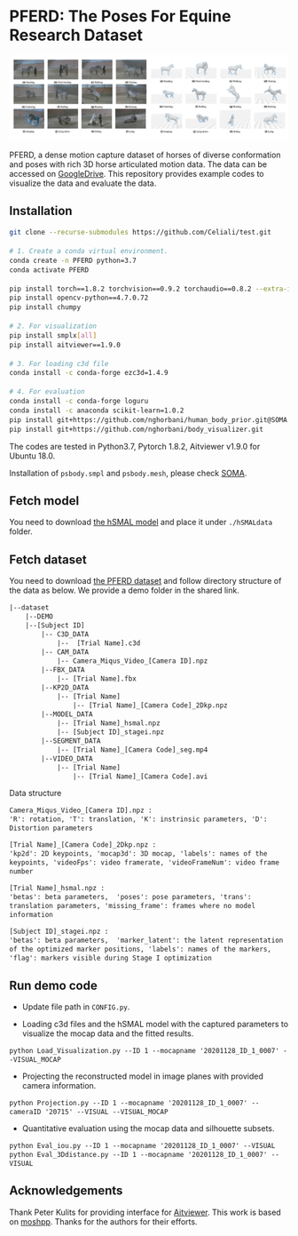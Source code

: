 # PFERD: The Poses For Equine Research Dataset

![front](front.jpg)

PFERD, a dense motion capture dataset of horses of diverse conformation and poses with rich 3D horse articulated motion data. The data can be accessed on [GoogleDrive](https://drive.google.com/drive/folders/1OVq-4uJ79DtydNQxpo6EtZHnrWOZhd6O?usp=sharing). This repository provides example codes to visualize the data and evaluate the data.

## Installation

``` bash
git clone --recurse-submodules https://github.com/Celiali/test.git

# 1. Create a conda virtual environment.
conda create -n PFERD python=3.7
conda activate PFERD

pip install torch==1.8.2 torchvision==0.9.2 torchaudio==0.8.2 --extra-index-url https://download.pytorch.org/whl/lts/1.8/cu111
pip install opencv-python==4.7.0.72
pip install chumpy

# 2. For visualization 
pip install smplx[all]
pip install aitviewer==1.9.0

# 3. For loading c3d file
conda install -c conda-forge ezc3d=1.4.9

# 4. For evaluation
conda install -c conda-forge loguru
conda install -c anaconda scikit-learn=1.0.2
pip install git+https://github.com/nghorbani/human_body_prior.git@SOMA
pip install git+https://github.com/nghorbani/body_visualizer.git
```

The codes are tested in Python3.7, Pytorch 1.8.2, Aitviewer v1.9.0 for Ubuntu 18.0.

Installation of `psbody.smpl` and `psbody.mesh`, please check [SOMA](https://github.com/nghorbani/soma).


## Fetch model
You need to download [the hSMAL model](https://sites.google.com/view/cv4horses/cv4horses) and place it under `./hSMALdata` folder.

## Fetch dataset 
You need to download [the PFERD dataset](https://drive.google.com/drive/folders/1OVq-4uJ79DtydNQxpo6EtZHnrWOZhd6O?usp=sharing) and follow directory structure of the data as below. We provide a demo folder in the shared link.
```
|--dataset
    |--DEMO
    |--[Subject ID]
        |-- C3D_DATA
            |--  [Trial Name].c3d
        |-- CAM_DATA
            |-- Camera_Miqus_Video_[Camera ID].npz
        |--FBX_DATA
            |-- [Trial Name].fbx
        |--KP2D_DATA
            |-- [Trial Name]
                |-- [Trial Name]_[Camera Code]_2Dkp.npz
        |--MODEL_DATA
            |-- [Trial Name]_hsmal.npz
            |-- [Subject ID]_stagei.npz
        |--SEGMENT_DATA
            |-- [Trial Name]_[Camera Code]_seg.mp4
        |--VIDEO_DATA
            |-- [Trial Name]
                |-- [Trial Name]_[Camera Code].avi
```

Data structure
```angular2html
Camera_Miqus_Video_[Camera ID].npz :
'R': rotation, 'T': translation, 'K': instrinsic parameters, 'D': Distortion parameters
```
```angular2html
[Trial Name]_[Camera Code]_2Dkp.npz :
'kp2d': 2D keypoints, 'mocap3d': 3D mocap, 'labels': names of the keypoints, 'videoFps': video framerate, 'videoFrameNum': video frame number
```

```angular2html
[Trial Name]_hsmal.npz :
'betas': beta parameters,  'poses': pose parameters, 'trans': translation parameters, 'missing_frame': frames where no model information 
```

```angular2html
[Subject ID]_stagei.npz :
'betas': beta parameters,  'marker_latent': the latent representation of the optimized marker positions, 'labels': names of the markers, 'flag': markers visible during Stage I optimization   
```

## Run demo code

- Update file path in ```CONFIG.py```.


- Loading c3d files and the hSMAL model with the captured parameters to visualize the mocap data and the fitted results.
  
```angular2html
python Load_Visualization.py --ID 1 --mocapname '20201128_ID_1_0007' --VISUAL_MOCAP
```

- Projecting the reconstructed model in image planes with provided camera information.
```angular2html
python Projection.py --ID 1 --mocapname '20201128_ID_1_0007' --cameraID '20715' --VISUAL --VISUAL_MOCAP
```  

- Quantitative evaluation using the mocap data and silhouette subsets.
```angular2html
python Eval_iou.py --ID 1 --mocapname '20201128_ID_1_0007' --VISUAL
python Eval_3Ddistance.py --ID 1 --mocapname '20201128_ID_1_0007' --VISUAL
```


## Acknowledgements
Thank Peter Kulits for providing interface for [Aitviewer](https://github.com/eth-ait/aitviewer). 
This work is based on [moshpp](https://github.com/nghorbani/moshpp).
Thanks for the authors for their efforts. 